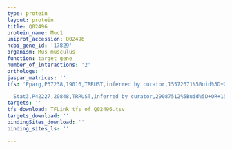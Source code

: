 ```yaml
---
type: protein
layout: protein
title: Q02496
protein_name: Muc1
uniprot_accession: Q02496
ncbi_gene_id: '17829'
organism: Mus musculus
function: target gene
number_of_interactions: '2'
orthologs: ''
jaspar_matrices: ''
tfs: 'Pparg,P37238,19016,TRRUST,inferred by curator,15572671%5Buid%5D+OR+29087512%5Buid%5D,Yes

  Stat3,P42227,20848,TRRUST,inferred by curator,29087512%5Buid%5D+OR+15485908%5Buid%5D,Yes'
targets: ''
tfs_download: TFLink_tfs_of_Q02496.tsv
targets_download: ''
bindingSites_download: ''
binding_sites_ls: ''

---
```

